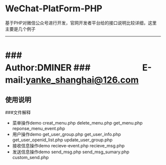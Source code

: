 WeChat-PlatForm-PHP
=======================
基于PHP对微信公众号进行开发，官网开发者平台给的接口说明比较详细，这里主要是几个例子
***
###　　　　　　　　　　Author:DMINER
###　　　　　　E-mail:yanke_shanghai@126.com
　
===================
使用说明
--------
###文件解释
* 菜单操作demo
    creat_menu.php delete_menu.php get_menu.php reponse_menu_event.php
* 用户操作demo
get_user_group.php get_user_info.php get_user_openid_list.php update_user_group.php
* 接收信息操作demo
recieve-event.php recieve_msg.php
* 发送信息操作demo
send_msg.php send_msg_sumary.php custom_send.php
